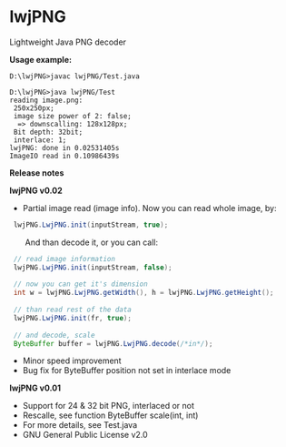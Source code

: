 # lwjPNG
Lightweight Java PNG decoder

**Usage example:**
```
D:\lwjPNG>javac lwjPNG/Test.java

D:\lwjPNG>java lwjPNG/Test
reading image.png:
 250x250px;
 image size power of 2: false;
  => downscalling: 128x128px;
 Bit depth: 32bit;
 interlace: 1;
lwjPNG: done in 0.02531405s
ImageIO read in 0.10986439s
```
**Release notes**

**lwjPNG v0.02**
* Partial image read (image info).
Now you can read whole image, by:
```java
 lwjPNG.LwjPNG.init(inputStream, true);
```
&nbsp;&nbsp;&nbsp;&nbsp;&nbsp;&nbsp; And than decode it, or you can call:
```java
 // read image information
 lwjPNG.LwjPNG.init(inputStream, false);
 
 // now you can get it's dimension
 int w = lwjPNG.LwjPNG.getWidth(), h = lwjPNG.LwjPNG.getHeight();
 
 // than read rest of the data
 lwjPNG.LwjPNG.init(fr, true);
 
 // and decode, scale
 ByteBuffer buffer = lwjPNG.LwjPNG.decode(/*in*/);
```
* Minor speed improvement
* Bug fix for ByteBuffer position not set in interlace mode

**lwjPNG v0.01**
* Support for 24 & 32 bit PNG, interlaced or not
* Rescalle, see function ByteBuffer scale(int, int)
* For more details, see Test.java
* GNU General Public License v2.0
